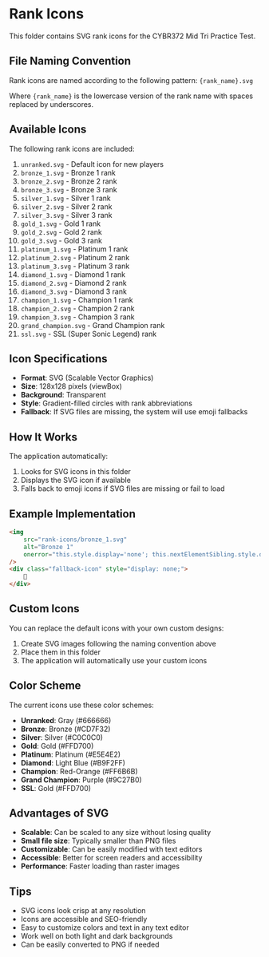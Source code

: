 # Rank Icons

This folder contains SVG rank icons for the CYBR372 Mid Tri Practice Test.

## File Naming Convention

Rank icons are named according to the following pattern:
`{rank_name}.svg`

Where `{rank_name}` is the lowercase version of the rank name with spaces replaced by underscores.

## Available Icons

The following rank icons are included:

1. `unranked.svg` - Default icon for new players
2. `bronze_1.svg` - Bronze 1 rank
3. `bronze_2.svg` - Bronze 2 rank
4. `bronze_3.svg` - Bronze 3 rank
5. `silver_1.svg` - Silver 1 rank
6. `silver_2.svg` - Silver 2 rank
7. `silver_3.svg` - Silver 3 rank
8. `gold_1.svg` - Gold 1 rank
9. `gold_2.svg` - Gold 2 rank
10. `gold_3.svg` - Gold 3 rank
11. `platinum_1.svg` - Platinum 1 rank
12. `platinum_2.svg` - Platinum 2 rank
13. `platinum_3.svg` - Platinum 3 rank
14. `diamond_1.svg` - Diamond 1 rank
15. `diamond_2.svg` - Diamond 2 rank
16. `diamond_3.svg` - Diamond 3 rank
17. `champion_1.svg` - Champion 1 rank
18. `champion_2.svg` - Champion 2 rank
19. `champion_3.svg` - Champion 3 rank
20. `grand_champion.svg` - Grand Champion rank
21. `ssl.svg` - SSL (Super Sonic Legend) rank

## Icon Specifications

- **Format**: SVG (Scalable Vector Graphics)
- **Size**: 128x128 pixels (viewBox)
- **Background**: Transparent
- **Style**: Gradient-filled circles with rank abbreviations
- **Fallback**: If SVG files are missing, the system will use emoji fallbacks

## How It Works

The application automatically:
1. Looks for SVG icons in this folder
2. Displays the SVG icon if available
3. Falls back to emoji icons if SVG files are missing or fail to load

## Example Implementation

```html
<img 
    src="rank-icons/bronze_1.svg"
    alt="Bronze 1"
    onerror="this.style.display='none'; this.nextElementSibling.style.display='flex';"
/>
<div class="fallback-icon" style="display: none;">
    🥉
</div>
```

## Custom Icons

You can replace the default icons with your own custom designs:
1. Create SVG images following the naming convention above
2. Place them in this folder
3. The application will automatically use your custom icons

## Color Scheme

The current icons use these color schemes:

- **Unranked**: Gray (#666666)
- **Bronze**: Bronze (#CD7F32)
- **Silver**: Silver (#C0C0C0)
- **Gold**: Gold (#FFD700)
- **Platinum**: Platinum (#E5E4E2)
- **Diamond**: Light Blue (#B9F2FF)
- **Champion**: Red-Orange (#FF6B6B)
- **Grand Champion**: Purple (#9C27B0)
- **SSL**: Gold (#FFD700)

## Advantages of SVG

- **Scalable**: Can be scaled to any size without losing quality
- **Small file size**: Typically smaller than PNG files
- **Customizable**: Can be easily modified with text editors
- **Accessible**: Better for screen readers and accessibility
- **Performance**: Faster loading than raster images

## Tips

- SVG icons look crisp at any resolution
- Icons are accessible and SEO-friendly
- Easy to customize colors and text in any text editor
- Work well on both light and dark backgrounds
- Can be easily converted to PNG if needed